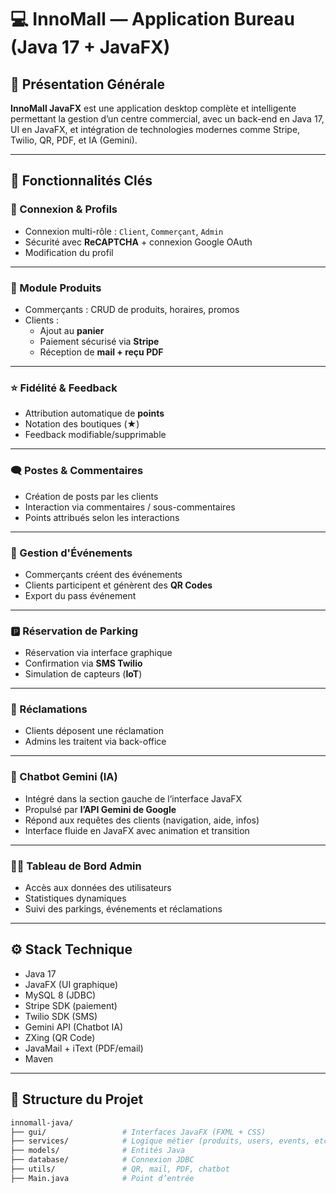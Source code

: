 # 💻 InnoMall — Application Bureau (Java 17 + JavaFX)

## 🧭 Présentation Générale

**InnoMall JavaFX** est une application desktop complète et intelligente permettant la gestion d’un centre commercial, avec un back-end en Java 17, UI en JavaFX, et intégration de technologies modernes comme Stripe, Twilio, QR, PDF, et IA (Gemini).

---

## 🧩 Fonctionnalités Clés

### 👥 Connexion & Profils
- Connexion multi-rôle : `Client`, `Commerçant`, `Admin`
- Sécurité avec **ReCAPTCHA** + connexion Google OAuth
- Modification du profil

---

### 🛒 Module Produits
- Commerçants : CRUD de produits, horaires, promos
- Clients :
  - Ajout au **panier**
  - Paiement sécurisé via **Stripe**
  - Réception de **mail + reçu PDF**

---

### ⭐ Fidélité & Feedback
- Attribution automatique de **points**
- Notation des boutiques (★)
- Feedback modifiable/supprimable

---

### 🗨️ Postes & Commentaires
- Création de posts par les clients
- Interaction via commentaires / sous-commentaires
- Points attribués selon les interactions

---

### 📅 Gestion d'Événements
- Commerçants créent des événements
- Clients participent et génèrent des **QR Codes**
- Export du pass événement

---

### 🅿️ Réservation de Parking
- Réservation via interface graphique
- Confirmation via **SMS Twilio**
- Simulation de capteurs (**IoT**)

---

### 📢 Réclamations
- Clients déposent une réclamation
- Admins les traitent via back-office

---

### 🤖 Chatbot Gemini (IA)
- Intégré dans la section gauche de l’interface JavaFX
- Propulsé par **l’API Gemini de Google**
- Répond aux requêtes des clients (navigation, aide, infos)
- Interface fluide en JavaFX avec animation et transition

---

### 🧑‍💼 Tableau de Bord Admin
- Accès aux données des utilisateurs
- Statistiques dynamiques
- Suivi des parkings, événements et réclamations

---

## ⚙️ Stack Technique

- Java 17
- JavaFX (UI graphique)
- MySQL 8 (JDBC)
- Stripe SDK (paiement)
- Twilio SDK (SMS)
- Gemini API (Chatbot IA)
- ZXing (QR Code)
- JavaMail + iText (PDF/email)
- Maven

---

## 📁 Structure du Projet

```bash
innomall-java/
├── gui/                 # Interfaces JavaFX (FXML + CSS)
├── services/            # Logique métier (produits, users, events, etc.)
├── models/              # Entités Java
├── database/            # Connexion JDBC
├── utils/               # QR, mail, PDF, chatbot
├── Main.java            # Point d’entrée

